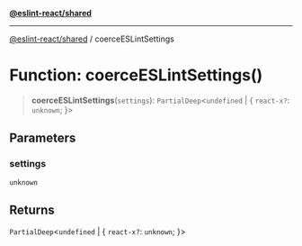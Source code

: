 [**@eslint-react/shared**](../README.md)

***

[@eslint-react/shared](../README.md) / coerceESLintSettings

# Function: coerceESLintSettings()

> **coerceESLintSettings**(`settings`): `PartialDeep`\<`undefined` \| \{ `react-x?`: `unknown`; \}\>

## Parameters

### settings

`unknown`

## Returns

`PartialDeep`\<`undefined` \| \{ `react-x?`: `unknown`; \}\>

